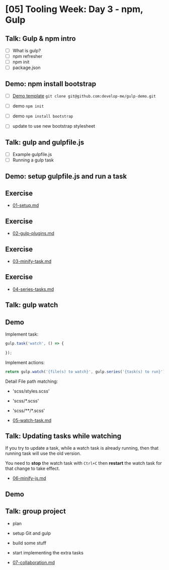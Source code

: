 # [05] Tooling Week: Day 3 - npm, Gulp

## Talk: Gulp & npm intro
- [ ] What is gulp?
- [ ] npm refresher
- [ ] npm init
- [ ] package.json

## Demo: npm install bootstrap

- [ ] [Demo template](https://github.com/develop-me/gulp-demo) `git clone git@github.com:develop-me/gulp-demo.git`
- [ ] demo `npm init`
- [ ] demo `npm install bootstrap`
- [ ] update <head> to use new bootstrap stylesheet


## Talk: gulp and gulpfile.js

- [ ] Example gulpfile.js
- [ ] Running a gulp task

## Demo: setup gulpfile.js and run a task

## Exercise
- [01-setup.md](../challenges/03/01-setup.md)

## Exercise
- [02-gulp-plugins.md](../challenges/03/02-gulp-plugins.md)

## Exercise
- [03-minify-task.md](../challenges/03/03-minify-task.md)

## Exercise
- [04-series-tasks.md](../challenges/03/04-series-tasks.md)

## Talk: gulp watch

## Demo

Implement task:

```javascript
gulp.task('watch', () => {
	
});
```

Implement actions:

```javascript
return gulp.watch('{file(s) to watch}', gulp.series('{task(s) to run}'));
```

Detail File path matching:
- 'scss/styles.scss'
- 'scss/*.scss'
- 'scss/**/*.scss'

- [05-watch-task.md](../challenges/03/05-watch-task.md)

## Talk: Updating tasks while watching

If you try to update a task, while a watch task is already running, then that running task will use the old version.

You need to **stop** the watch task with `Ctrl+C` then **restart** the watch task for that change to take effect.

- [06-minify-js.md](../challenges/03/06-minify-js.md)

## Demo

## Talk: group project

- plan
- setup Git and gulp
- build some stuff
- start implementing the extra tasks

- [07-collaboration.md](../challenges/03/07-collaboration.md)
